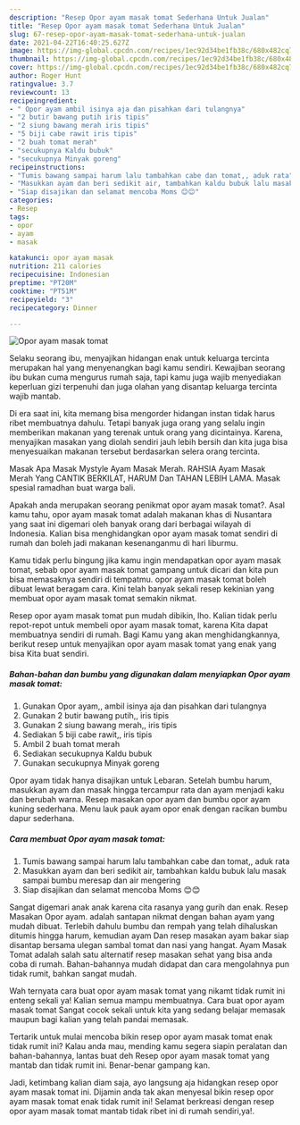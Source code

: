 ```yaml
---
description: "Resep Opor ayam masak tomat Sederhana Untuk Jualan"
title: "Resep Opor ayam masak tomat Sederhana Untuk Jualan"
slug: 67-resep-opor-ayam-masak-tomat-sederhana-untuk-jualan
date: 2021-04-22T16:40:25.627Z
image: https://img-global.cpcdn.com/recipes/1ec92d34be1fb38c/680x482cq70/opor-ayam-masak-tomat-foto-resep-utama.jpg
thumbnail: https://img-global.cpcdn.com/recipes/1ec92d34be1fb38c/680x482cq70/opor-ayam-masak-tomat-foto-resep-utama.jpg
cover: https://img-global.cpcdn.com/recipes/1ec92d34be1fb38c/680x482cq70/opor-ayam-masak-tomat-foto-resep-utama.jpg
author: Roger Hunt
ratingvalue: 3.7
reviewcount: 13
recipeingredient:
- " Opor ayam ambil isinya aja dan pisahkan dari tulangnya"
- "2 butir bawang putih iris tipis"
- "2 siung bawang merah iris tipis"
- "5 biji cabe rawit iris tipis"
- "2 buah tomat merah"
- "secukupnya Kaldu bubuk"
- "secukupnya Minyak goreng"
recipeinstructions:
- "Tumis bawang sampai harum lalu tambahkan cabe dan tomat,, aduk rata"
- "Masukkan ayam dan beri sedikit air, tambahkan kaldu bubuk lalu masak sampai bumbu meresap dan air mengering"
- "Siap disajikan dan selamat mencoba Moms 😊😊"
categories:
- Resep
tags:
- opor
- ayam
- masak

katakunci: opor ayam masak 
nutrition: 211 calories
recipecuisine: Indonesian
preptime: "PT20M"
cooktime: "PT51M"
recipeyield: "3"
recipecategory: Dinner

---
```



![Opor ayam masak tomat](https://img-global.cpcdn.com/recipes/1ec92d34be1fb38c/680x482cq70/opor-ayam-masak-tomat-foto-resep-utama.jpg)

Selaku seorang ibu, menyajikan hidangan enak untuk keluarga tercinta merupakan hal yang menyenangkan bagi kamu sendiri. Kewajiban seorang ibu bukan cuma mengurus rumah saja, tapi kamu juga wajib menyediakan keperluan gizi terpenuhi dan juga olahan yang disantap keluarga tercinta wajib mantab.

Di era  saat ini, kita memang bisa mengorder hidangan instan tidak harus ribet membuatnya dahulu. Tetapi banyak juga orang yang selalu ingin memberikan makanan yang terenak untuk orang yang dicintainya. Karena, menyajikan masakan yang diolah sendiri jauh lebih bersih dan kita juga bisa menyesuaikan makanan tersebut berdasarkan selera orang tercinta. 

Masak Apa Masak Mystyle Ayam Masak Merah. RAHSIA Ayam Masak Merah Yang CANTIK BERKILAT, HARUM Dan TAHAN LEBIH LAMA. Masak spesial ramadhan buat warga bali.

Apakah anda merupakan seorang penikmat opor ayam masak tomat?. Asal kamu tahu, opor ayam masak tomat adalah makanan khas di Nusantara yang saat ini digemari oleh banyak orang dari berbagai wilayah di Indonesia. Kalian bisa menghidangkan opor ayam masak tomat sendiri di rumah dan boleh jadi makanan kesenanganmu di hari liburmu.

Kamu tidak perlu bingung jika kamu ingin mendapatkan opor ayam masak tomat, sebab opor ayam masak tomat gampang untuk dicari dan kita pun bisa memasaknya sendiri di tempatmu. opor ayam masak tomat boleh dibuat lewat beragam cara. Kini telah banyak sekali resep kekinian yang membuat opor ayam masak tomat semakin nikmat.

Resep opor ayam masak tomat pun mudah dibikin, lho. Kalian tidak perlu repot-repot untuk membeli opor ayam masak tomat, karena Kita dapat membuatnya sendiri di rumah. Bagi Kamu yang akan menghidangkannya, berikut resep untuk menyajikan opor ayam masak tomat yang enak yang bisa Kita buat sendiri.

<!--inarticleads1-->

##### Bahan-bahan dan bumbu yang digunakan dalam menyiapkan Opor ayam masak tomat:

1. Gunakan  Opor ayam,, ambil isinya aja dan pisahkan dari tulangnya
1. Gunakan 2 butir bawang putih,, iris tipis
1. Gunakan 2 siung bawang merah,, iris tipis
1. Sediakan 5 biji cabe rawit,, iris tipis
1. Ambil 2 buah tomat merah
1. Sediakan secukupnya Kaldu bubuk
1. Gunakan secukupnya Minyak goreng


Opor ayam tidak hanya disajikan untuk Lebaran. Setelah bumbu harum, masukkan ayam dan masak hingga tercampur rata dan ayam menjadi kaku dan berubah warna. Resep masakan opor ayam dan bumbu opor ayam kuning sederhana. Menu lauk pauk ayam opor enak dengan racikan bumbu dapur sederhana. 

<!--inarticleads2-->

##### Cara membuat Opor ayam masak tomat:

1. Tumis bawang sampai harum lalu tambahkan cabe dan tomat,, aduk rata
1. Masukkan ayam dan beri sedikit air, tambahkan kaldu bubuk lalu masak sampai bumbu meresap dan air mengering
1. Siap disajikan dan selamat mencoba Moms 😊😊


Sangat digemari anak anak karena cita rasanya yang gurih dan enak. Resep Masakan Opor ayam. adalah santapan nikmat dengan bahan ayam yang mudah dibuat. Terlebih dahulu bumbu dan rempah yang telah dihaluskan ditumis hingga harum, kemudian ayam Dan resep masakan ayam bakar siap disantap bersama ulegan sambal tomat dan nasi yang hangat. Ayam Masak Tomat adalah salah satu alternatif resep masakan sehat yang bisa anda coba di rumah. Bahan-bahannya mudah didapat dan cara mengolahnya pun tidak rumit, bahkan sangat mudah. 

Wah ternyata cara buat opor ayam masak tomat yang nikamt tidak rumit ini enteng sekali ya! Kalian semua mampu membuatnya. Cara buat opor ayam masak tomat Sangat cocok sekali untuk kita yang sedang belajar memasak maupun bagi kalian yang telah pandai memasak.

Tertarik untuk mulai mencoba bikin resep opor ayam masak tomat enak tidak rumit ini? Kalau anda mau, mending kamu segera siapin peralatan dan bahan-bahannya, lantas buat deh Resep opor ayam masak tomat yang mantab dan tidak rumit ini. Benar-benar gampang kan. 

Jadi, ketimbang kalian diam saja, ayo langsung aja hidangkan resep opor ayam masak tomat ini. Dijamin anda tak akan menyesal bikin resep opor ayam masak tomat enak tidak rumit ini! Selamat berkreasi dengan resep opor ayam masak tomat mantab tidak ribet ini di rumah sendiri,ya!.

